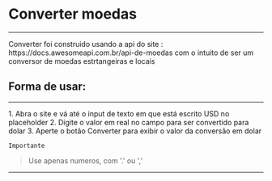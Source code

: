 # Converter moedas
<hr>
Converter foi construido usando a api do site : https://docs.awesomeapi.com.br/api-de-moedas com o intuito de ser um conversor de moedas estrtangeiras e locais

## Forma de usar:
<hr>
1. Abra o site e vá até o input de texto em que está escrito USD no placeholder
2. Digite o valor em real no campo para ser convertido para dolar
3. Aperte o botão Converter para exibir o valor da conversão em dolar

`Importante`
>Use apenas numeros, com '.' ou ',' 
<hr>